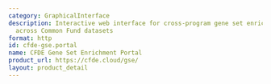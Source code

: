 ```yaml
---
category: GraphicalInterface
description: Interactive web interface for cross-program gene set enrichment analysis
  across Common Fund datasets
format: http
id: cfde-gse.portal
name: CFDE Gene Set Enrichment Portal
product_url: https://cfde.cloud/gse/
layout: product_detail
---
```

